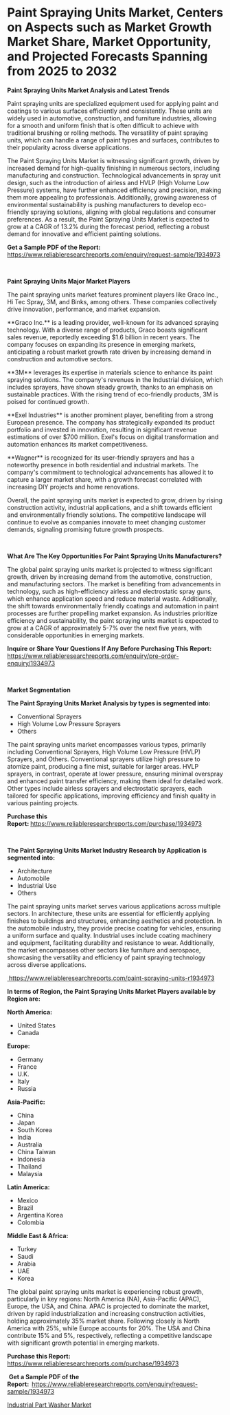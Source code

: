 <p><h1>Paint Spraying Units Market, Centers on Aspects such as Market Growth Market Share, Market Opportunity, and Projected Forecasts Spanning from 2025 to 2032</h1></p><p><strong>Paint Spraying Units Market Analysis and Latest Trends</strong></p>
<p><p>Paint spraying units are specialized equipment used for applying paint and coatings to various surfaces efficiently and consistently. These units are widely used in automotive, construction, and furniture industries, allowing for a smooth and uniform finish that is often difficult to achieve with traditional brushing or rolling methods. The versatility of paint spraying units, which can handle a range of paint types and surfaces, contributes to their popularity across diverse applications.</p><p>The Paint Spraying Units Market is witnessing significant growth, driven by increased demand for high-quality finishing in numerous sectors, including manufacturing and construction. Technological advancements in spray unit design, such as the introduction of airless and HVLP (High Volume Low Pressure) systems, have further enhanced efficiency and precision, making them more appealing to professionals. Additionally, growing awareness of environmental sustainability is pushing manufacturers to develop eco-friendly spraying solutions, aligning with global regulations and consumer preferences. As a result, the Paint Spraying Units Market is expected to grow at a CAGR of 13.2% during the forecast period, reflecting a robust demand for innovative and efficient painting solutions.</p></p>
<p><strong>Get a Sample PDF of the Report:&nbsp;</strong> <a href="https://www.reliableresearchreports.com/enquiry/request-sample/1934973?utm_campaign=2216&utm_medium=2&utm_source=Github&utm_content=ia&utm_term=05032025&utm_id=paint-spraying-units">https://www.reliableresearchreports.com/enquiry/request-sample/1934973</a></p>
<p>&nbsp;</p>
<p><strong>Paint Spraying Units Major Market Players</strong></p>
<p><p>The paint spraying units market features prominent players like Graco Inc., Hi Tec Spray, 3M, and Binks, among others. These companies collectively drive innovation, performance, and market expansion.</p><p>**Graco Inc.** is a leading provider, well-known for its advanced spraying technology. With a diverse range of products, Graco boasts significant sales revenue, reportedly exceeding $1.6 billion in recent years. The company focuses on expanding its presence in emerging markets, anticipating a robust market growth rate driven by increasing demand in construction and automotive sectors.</p><p>**3M** leverages its expertise in materials science to enhance its paint spraying solutions. The company's revenues in the Industrial division, which includes sprayers, have shown steady growth, thanks to an emphasis on sustainable practices. With the rising trend of eco-friendly products, 3M is poised for continued growth.</p><p>**Exel Industries** is another prominent player, benefiting from a strong European presence. The company has strategically expanded its product portfolio and invested in innovation, resulting in significant revenue estimations of over $700 million. Exel's focus on digital transformation and automation enhances its market competitiveness.</p><p>**Wagner** is recognized for its user-friendly sprayers and has a noteworthy presence in both residential and industrial markets. The company's commitment to technological advancements has allowed it to capture a larger market share, with a growth forecast correlated with increasing DIY projects and home renovations.</p><p>Overall, the paint spraying units market is expected to grow, driven by rising construction activity, industrial applications, and a shift towards efficient and environmentally friendly solutions. The competitive landscape will continue to evolve as companies innovate to meet changing customer demands, signaling promising future growth prospects.</p></p>
<p>&nbsp;</p>
<p><strong>What Are The Key Opportunities For Paint Spraying Units Manufacturers?</strong></p>
<p><p>The global paint spraying units market is projected to witness significant growth, driven by increasing demand from the automotive, construction, and manufacturing sectors. The market is benefiting from advancements in technology, such as high-efficiency airless and electrostatic spray guns, which enhance application speed and reduce material waste. Additionally, the shift towards environmentally friendly coatings and automation in paint processes are further propelling market expansion. As industries prioritize efficiency and sustainability, the paint spraying units market is expected to grow at a CAGR of approximately 5-7% over the next five years, with considerable opportunities in emerging markets.</p></p>
<p><strong>Inquire or Share Your Questions If Any Before Purchasing This Report:</strong> <a href="https://www.reliableresearchreports.com/enquiry/pre-order-enquiry/1934973?utm_campaign=2216&utm_medium=2&utm_source=Github&utm_content=ia&utm_term=05032025&utm_id=paint-spraying-units">https://www.reliableresearchreports.com/enquiry/pre-order-enquiry/1934973</a></p>
<p>&nbsp;</p>
<p><strong>Market Segmentation</strong></p>
<p><strong>The Paint Spraying Units Market Analysis by types is segmented into:</strong></p>
<p><ul><li>Conventional Sprayers</li><li>High Volume Low Pressure Sprayers</li><li>Others</li></ul></p>
<p><p>The paint spraying units market encompasses various types, primarily including Conventional Sprayers, High Volume Low Pressure (HVLP) Sprayers, and Others. Conventional sprayers utilize high pressure to atomize paint, producing a fine mist, suitable for larger areas. HVLP sprayers, in contrast, operate at lower pressure, ensuring minimal overspray and enhanced paint transfer efficiency, making them ideal for detailed work. Other types include airless sprayers and electrostatic sprayers, each tailored for specific applications, improving efficiency and finish quality in various painting projects.</p></p>
<p><strong>Purchase this Report:&nbsp;</strong><a href="https://www.reliableresearchreports.com/purchase/1934973?utm_campaign=2216&utm_medium=2&utm_source=Github&utm_content=ia&utm_term=05032025&utm_id=paint-spraying-units">https://www.reliableresearchreports.com/purchase/1934973</a></p>
<p>&nbsp;</p>
<p><strong>The Paint Spraying Units Market Industry Research by Application is segmented into:</strong></p>
<p><ul><li>Architecture</li><li>Automobile</li><li>Industrial Use</li><li>Others</li></ul></p>
<p><p>The paint spraying units market serves various applications across multiple sectors. In architecture, these units are essential for efficiently applying finishes to buildings and structures, enhancing aesthetics and protection. In the automobile industry, they provide precise coating for vehicles, ensuring a uniform surface and quality. Industrial uses include coating machinery and equipment, facilitating durability and resistance to wear. Additionally, the market encompasses other sectors like furniture and aerospace, showcasing the versatility and efficiency of paint spraying technology across diverse applications.</p></p>
<p><a href="https://www.reliableresearchreports.com/paint-spraying-units-r1934973?utm_campaign=2216&utm_medium=2&utm_source=Github&utm_content=ia&utm_term=05032025&utm_id=paint-spraying-units">&nbsp;https://www.reliableresearchreports.com/paint-spraying-units-r1934973</a></p>
<p><strong>In terms of Region, the Paint Spraying Units Market Players available by Region are:</strong></p>
<p>
    <p> <strong> North America: </strong>
        <ul>
            <li>United States</li>
            <li>Canada</li>
        </ul>
        </p> 
    <p> <strong> Europe: </strong>
        <ul>
            <li>Germany</li>
            <li>France</li>
            <li>U.K.</li>
            <li>Italy</li>
            <li>Russia</li>
        </ul>
        </p> 
    <p> <strong> Asia-Pacific: </strong>
        <ul>
            <li>China</li>
            <li>Japan</li>
            <li>South Korea</li>
            <li>India</li>
            <li>Australia</li>
            <li>China Taiwan</li>
            <li>Indonesia</li>
            <li>Thailand</li>
            <li>Malaysia</li>
        </ul>
        </p> 
    <p> <strong> Latin America: </strong>
        <ul>
            <li>Mexico</li>
            <li>Brazil</li>
            <li>Argentina Korea</li>
            <li>Colombia</li>
        </ul>
        </p> 
    <p> <strong> Middle East & Africa: </strong>
        <ul>
            <li>Turkey</li>
            <li>Saudi</li>
            <li>Arabia</li>
            <li>UAE</li>
            <li>Korea</li>
        </ul>
    </p>
    </p>
<p><p>The global paint spraying units market is experiencing robust growth, particularly in key regions: North America (NA), Asia-Pacific (APAC), Europe, the USA, and China. APAC is projected to dominate the market, driven by rapid industrialization and increasing construction activities, holding approximately 35% market share. Following closely is North America with 25%, while Europe accounts for 20%. The USA and China contribute 15% and 5%, respectively, reflecting a competitive landscape with significant growth potential in emerging markets.</p></p>
<p><strong>Purchase this Report: </strong><a href="https://www.reliableresearchreports.com/purchase/1934973?utm_campaign=2216&utm_medium=2&utm_source=Github&utm_content=ia&utm_term=05032025&utm_id=paint-spraying-units">https://www.reliableresearchreports.com/purchase/1934973</a></p>
<p>&nbsp;<strong>Get a Sample PDF of the Report:&nbsp;&nbsp;</strong><a href="https://www.reliableresearchreports.com/enquiry/request-sample/1934973?utm_campaign=2216&utm_medium=2&utm_source=Github&utm_content=ia&utm_term=05032025&utm_id=paint-spraying-units">https://www.reliableresearchreports.com/enquiry/request-sample/1934973</a></p>
<p><strong></strong></p>
<p><p><a href="https://github.com/ygfu6u/Market-Research-Report-List-1/blob/main/industrial-part-washer-market.md?utm_campaign=2216&utm_medium=2&utm_source=Github&utm_content=ia&utm_term=05032025&utm_id=paint-spraying-units">Industrial Part Washer Market</a></p></p>